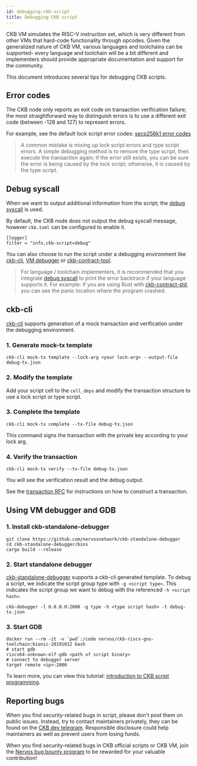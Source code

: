 ```yaml
---
id: debugging-ckb-script
title: Debugging CKB script
---
```

CKB VM simulates the RISC-V instruction set, which is very different from other VMs that hard-code functionality through opcodes. Given the generalized nature of CKB VM, various languages and toolchains can be supported- every language and toolchain will be a bit different and implementers should provide appropriate documentation and support for the community.

This document introduces several tips for debugging CKB scripts.


## Error codes

The CKB node only reports an exit code on transaction verification failure; the most straightforward way to distinguish errors is to use a different exit code (between -128 and 127) to represent errors.

For example, see the default lock script error codes: [secp256k1 error codes](https://github.com/nervosnetwork/ckb-system-scripts/wiki/Error-codes)

> A common mistake is mixing up lock script errors and type script errors. A simple debugging method is to remove the type script, then execute the transaction again; if the error still exists, you can be sure the error is being caused by the lock script; otherwise, it is caused by the type script.


## Debug syscall

When we want to output additional information from the script; the [debug syscall](https://github.com/nervosnetwork/rfcs/blob/master/rfcs/0009-vm-syscalls/0009-vm-syscalls.md#debug) is used.

By default, the CKB node does not output the debug syscall message, however `ckb.toml` can be configured to enable it.

```
[logger]
filter = "info,ckb-script=debug"
```

You can also choose to run the script under a debugging environment like [ckb-cli](https://github.com/nervosnetwork/ckb-cli), [VM debugger](https://github.com/xxuejie/ckb-standalone-debugger) or [ckb-contract-tool](https://github.com/jjyr/ckb-contract-tool).

> For language / toolchain implementers, it is recommended that you integrate [debug syscall](https://github.com/nervosnetwork/rfcs/blob/master/rfcs/0009-vm-syscalls/0009-vm-syscalls.md#debug) to print the error backtrace if your language supports it. For example: if you are using Rust with [ckb-contract-std](https://github.com/jjyr/ckb-contract-std), you can see the panic location where the program crashed.


## ckb-cli

[ckb-cli](https://github.com/nervosnetwork/ckb-cli) supports generation of a mock transaction and verification under the debugging environment.


### 1. Generate mock-tx template

```
ckb-cli mock-tx template --lock-arg <your lock-arg> --output-file debug-tx.json
```



### 2. Modify the template

Add your script cell to the `cell_deps` and modify the transaction structure to use a lock script or type script.


### 3. Complete the template

```
ckb-cli mock-tx complete --tx-file debug-tx.json
```


This command signs the transaction with the private key according to your lock arg.


### 4. Verify the transaction

```
ckb-cli mock-tx verify --tx-file debug-tx.json
```


You will see the verification result and the debug output.

See the [transaction RFC](https://github.com/nervosnetwork/rfcs/blob/master/rfcs/0022-transaction-structure/0022-transaction-structure.md) for instructions on how to construct a transaction.


## Using VM debugger and GDB

### 1. Install ckb-standalone-debugger

```
git clone https://github.com/nervosnetwork/ckb-standalone-debugger
cd ckb-standalone-debugger/bins
cargo build --release
```



### 2. Start standalone debugger

[ckb-standalone-debugger](https://github.com/xxuejie/ckb-standalone-debugger) supports a ckb-cli generated template. To debug a script, we indicate the script group type with `-g <script type>`. This indicates the script group we want to debug with the referenced `-h <script hash>`.


```
ckb-debugger -l 0.0.0.0:2000 -g type -h <type script hash> -t debug-tx.json
```



### 3. Start GDB

```
docker run --rm -it -v `pwd`:/code nervos/ckb-riscv-gnu-toolchain:bionic-20191012 bash
# start gdb
riscv64-unknown-elf-gdb <path of script binary>
# connect to debugger server
target remote <ip>:2000
```


To learn more, you can view this tutorial: [introduction to CKB script programming](https://xuejie.space/2019_07_05_introduction_to_ckb_script_programming_validation_model/).


## Reporting bugs

When you find security-related bugs in script, please don't post them on public issues. Instead, try to contact maintainers privately, they can be found on the [CKB dev telegram](https://t.me/nervos_ckb_dev). Responsible disclosure could help maintainers as well as prevent users from losing funds.

When you find security-related bugs in CKB official scripts or CKB VM, join the [Nervos bug bounty program](https://bounty.nervos.org/) to be rewarded for your valuable contribution!
